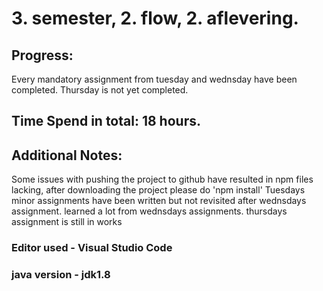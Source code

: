# 3. semester, 2. flow, 2. aflevering.

## Progress:
Every mandatory assignment from tuesday and wednsday have been completed.
Thursday is not yet completed.

## Time Spend in total: 18 hours.


## Additional Notes:
Some issues with pushing the project to github have resulted in npm files lacking, after downloading the project please do 'npm install'
Tuesdays minor assignments have been written but not revisited after wednsdays assignment.
learned a lot from wednsdays assignments.
thursdays assignment is still in works

### Editor used - Visual Studio Code
### java version - jdk1.8

